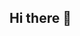 ## Hi there 👋

<!--
**KMugoye/KMugoye** is a ✨ _special_ ✨ repository because its `README.md` (this file) appears on your GitHub profile.

Here are some ideas to get you started:

- 🔭 I’m currently working on a test project ...
- 🌱 I’m currently learning how to use GitHub...
- 👯 I’m looking to collaborate on ...
- 🤔 I’m looking for help with ...
- 💬 Ask me about ...
- 📫 How to reach me: .0722 333333
- 😄 Pronouns: ...
- ⚡ Fun fact: ...
-->
